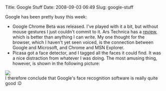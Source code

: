 Title: Google Stuff
Date: 2008-09-03 06:49
Slug: google-stuff

Google has been pretty busy this week:

-   Google Chrome Beta was released. I've played with it a bit, but
    without mouse gestures I just couldn't commit to it. Ars Technica
    has a
    [review](http://arstechnica.com/news.ars/post/20080902-hands-on-with-chrome-googles-browser-shines-mostly.html),
    which is better than anything I can write. My one thought for the
    browser, which I haven't yet seen voiced, is the connection between
    Google and Microsoft, and Chrome and MSN Explorer.
-   Picasa got a face detector, and I tagged all the faces it could
    find. It was a nice distraction from whatever I was doing. The most
    amusing thing, however, is shown in the following picture:

[![](http://justinnhli.files.wordpress.com/2008/09/ceef4-faces.png?w=300)](http://justinnhli.files.wordpress.com/2008/09/ceef4-faces.png)  
I therefore conclude that Google's face recognition software is really
quite good :D

